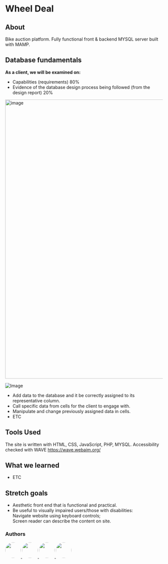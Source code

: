 # Wheel Deal

## About

Bike auction platform. Fully functional front &amp; backend MYSQL server built with MAMP.


## Database fundamentals

**As a client, we will be examined on:**

- Capabilities (requirements) 80%
- Evidence of the database design process being followed (from the design report) 20%

<img width="893" alt="image" src="https://github.com/user-attachments/assets/72011760-30d7-4ef9-980a-49301aac77ca">

![Image](https://github.com/user-attachments/assets/17155c3f-70f7-408e-bbc9-002cfd0861aa)


- Add data to the database and it be correctly assigned to its representative column.
- Call specific data from cells for the client to engage with.
- Manipulate and change previously assigned data in cells.
- ETC



## Tools Used

The site is written with HTML, CSS, JavaScript, PHP, MYSQL. Accessibility checked with WAVE https://wave.webaim.org/

## What we learned

- ETC

## Stretch goals

- Aesthetic front end that is functional and practical.
- Be useful to visually impaired users/those with disabilities:<br>
  Navigate website using keyboard controls;<br>
  Screen reader can describe the content on site.
  
### Authors

<a href="https://github.com/peaceES">
  <img src="https://avatars.githubusercontent.com/u/88505176?v=4" style="border-radius: 50%; width: 50px;">
</a>

<a href="https://github.com/tt01924">
  <img src="https://avatars.githubusercontent.com/u/150555214?v=4" style="border-radius: 50%; width: 50px;">
</a>

<a href="https://github.com/timfarkas">
  <img src="https://avatars.githubusercontent.com/u/60944846?v=4" style="border-radius: 50%; width: 50px;">
</a>

<a href="https://github.com/j-simpson1">
  <img src="https://avatars.githubusercontent.com/u/183202115?v=4" style="border-radius: 50%; width: 50px;">
</a>

